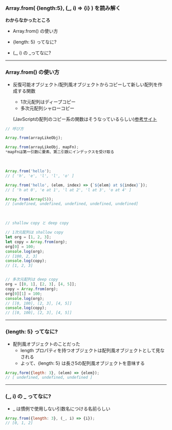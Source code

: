 ### Array.from( {length:5}, (\_, i) => {i} ) を読み解く

**わからなかったところ**  
- Array.from() の使い方

- {length: 5} ってなに?

- (\_, i) の \_ってなに?

---

### Array.from() の使い方

- 反復可能オブジェクト/配列風オブジェクトからコピーして新しい配列を作成する関数

    - 1次元配列はディープコピー
    - 多次元配列シャローコピー

    (JavScriptの配列のコピー系の関数はそうなっているらしい)[参考サイト](https://zenn.dev/tomokumo/articles/fc17bc98701fda)
    

```js
// 呼び方

Array.from(arrayLikeObj);

Array.from(arrayLikeObj, mapFn);
*mapFnは第一引数に要素、第二引数にインデックスを受け取る
```

<br>

```js
Array.from('hello');
// [ 'h', 'e', 'l', 'l', 'o' ]

Array.from('hello', (elem, index) => {`${elem} at ${index}`});
// [ 'h at 0', 'e at 1', 'l at 2', 'l at 3', 'o at 4' ]

Array.from(Array(5));
// [undefined, undefined, undefined, undefined, undefined]
```

<br>

```js
// shallow copy と deep copy

// 1次元配列は shallow copy
let org = [1, 2, 3];
let copy = Array.from(org);
org[0] = 100;
console.log(org);
// [100, 2, 3]
console.log(copy);
// [1, 2, 3]


// 多次元配列は deep copy
org = [[0, 1], [2, 3], [4, 5]];
copy = Array.from(org);
org[0][1] = 100;
console.log(org);
// [[0, 100], [2, 3], [4, 5]]
console.log(copy);
// [[0, 100], [2, 3], [4, 5]]
```

---

### {length: 5} ってなに?

- 配列風オブジェクトのことだった
    - length プロパティを持つオブジェクトは配列風オブジェクトとして見なされる
    - よって、{length: 5} は長さ5の配列風オブジェクトを意味する

```js
Array,form({legth: 3}, (elem) => {elem});
// [ undefined, undefined, undefined ]
```

---

### (\_, i) の \_ ってなに?

- \_ は慣例で使用しない引数名につける名前らしい

```js
Array.from({length: 3}, (_, i) => {i});
// [0, 1, 2]
```
